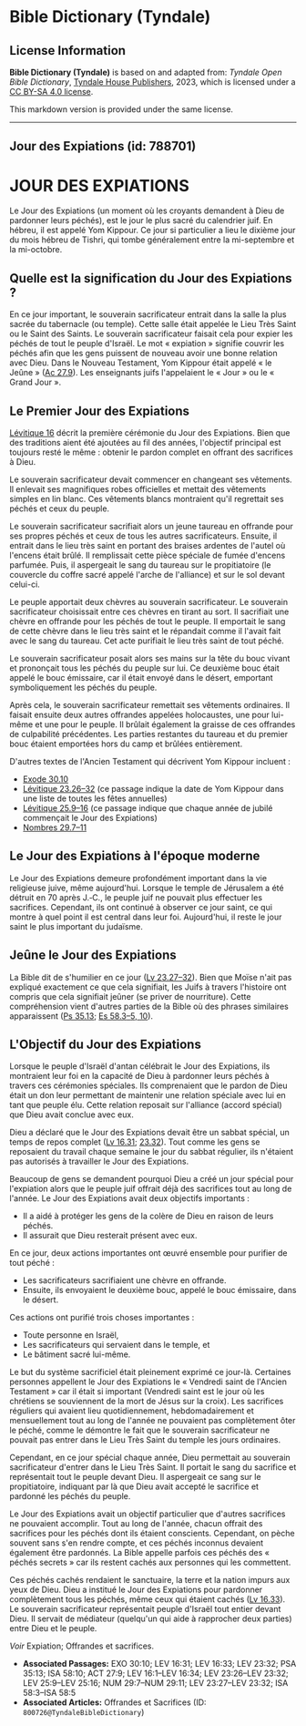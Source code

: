 # Bible Dictionary (Tyndale)

## License Information

**Bible Dictionary (Tyndale)** is based on and adapted from: _Tyndale Open Bible Dictionary_, [Tyndale House Publishers](https://tyndaleopenresources.com/), 2023, which is licensed under a [CC BY-SA 4.0 license](https://creativecommons.org/licenses/by-sa/4.0/legalcode.en).

This markdown version is provided under the same license.



--------------------------------

## Jour des Expiations (id: 788701)

JOUR DES EXPIATIONS
===================

Le Jour des Expiations (un moment où les croyants demandent à Dieu de pardonner leurs péchés), est le jour le plus sacré du calendrier juif. En hébreu, il est appelé Yom Kippour. Ce jour si particulier a lieu le dixième jour du mois hébreu de Tishri, qui tombe généralement entre la mi\-septembre et la mi\-octobre.

Quelle est la signification du Jour des Expiations ?
----------------------------------------------------

En ce jour important, le souverain sacrificateur entrait dans la salle la plus sacrée du tabernacle (ou temple). Cette salle était appelée le Lieu Très Saint ou le Saint des Saints. Le souverain sacrificateur faisait cela pour expier les péchés de tout le peuple d'Israël. Le mot « expiation » signifie couvrir les péchés afin que les gens puissent de nouveau avoir une bonne relation avec Dieu. Dans le Nouveau Testament, Yom Kippour était appelé « le Jeûne » ([Ac 27\.9](https://ref.ly/Acts27:9)). Les enseignants juifs l'appelaient le « Jour » ou le « Grand Jour ».

Le Premier Jour des Expiations
------------------------------

[Lévitique 16](https://ref.ly/Lev16:1-Lev16:34) décrit la première cérémonie du Jour des Expiations. Bien que des traditions aient été ajoutées au fil des années, l'objectif principal est toujours resté le même : obtenir le pardon complet en offrant des sacrifices à Dieu.

Le souverain sacrificateur devait commencer en changeant ses vêtements. Il enlevait ses magnifiques robes officielles et mettait des vêtements simples en lin blanc. Ces vêtements blancs montraient qu'il regrettait ses péchés et ceux du peuple.

Le souverain sacrificateur sacrifiait alors un jeune taureau en offrande pour ses propres péchés et ceux de tous les autres sacrificateurs. Ensuite, il entrait dans le lieu très saint en portant des braises ardentes de l'autel où l'encens était brûlé. Il remplissait cette pièce spéciale de fumée d'encens parfumée. Puis, il aspergeait le sang du taureau sur le propitiatoire (le couvercle du coffre sacré appelé l'arche de l'alliance) et sur le sol devant celui\-ci.

Le peuple apportait deux chèvres au souverain sacrificateur. Le souverain sacrificateur choisissait entre ces chèvres en tirant au sort. Il sacrifiait une chèvre en offrande pour les péchés de tout le peuple. Il emportait le sang de cette chèvre dans le lieu très saint et le répandait comme il l'avait fait avec le sang du taureau. Cet acte purifiait le lieu très saint de tout péché.

Le souverain sacrificateur posait alors ses mains sur la tête du bouc vivant et prononçait tous les péchés du peuple sur lui. Ce deuxième bouc était appelé le bouc émissaire, car il était envoyé dans le désert, emportant symboliquement les péchés du peuple.

Après cela, le souverain sacrificateur remettait ses vêtements ordinaires. Il faisait ensuite deux autres offrandes appelées holocaustes, une pour lui\-même et une pour le peuple. Il brûlait également la graisse de ces offrandes de culpabilité précédentes. Les parties restantes du taureau et du premier bouc étaient emportées hors du camp et brûlées entièrement.

D'autres textes de l'Ancien Testament qui décrivent Yom Kippour incluent :

* [Exode 30\.10](https://ref.ly/Exod30:10)
* [Lévitique 23\.26–32](https://ref.ly/Lev23:26-Lev23:32) (ce passage indique la date de Yom Kippour dans une liste de toutes les fêtes annuelles)
* [Lévitique 25\.9–16](https://ref.ly/Lev25:9-Lev25:16) (ce passage indique que chaque année de jubilé commençait le Jour des Expiations)
* [Nombres 29\.7–11](https://ref.ly/Num29:7-Num29:11)

Le Jour des Expiations à l'époque moderne
-----------------------------------------

Le Jour des Expiations demeure profondément important dans la vie religieuse juive, même aujourd'hui. Lorsque le temple de Jérusalem a été détruit en 70 après J.‑C., le peuple juif ne pouvait plus effectuer les sacrifices. Cependant, ils ont continué à observer ce jour saint, ce qui montre à quel point il est central dans leur foi. Aujourd'hui, il reste le jour saint le plus important du judaïsme.

Jeûne le Jour des Expiations
----------------------------

La Bible dit de s'humilier en ce jour ([Lv 23\.27–32](https://ref.ly/Lev23:27-Lev23:32)). Bien que Moïse n'ait pas expliqué exactement ce que cela signifiait, les Juifs à travers l'histoire ont compris que cela signifiait jeûner (se priver de nourriture). Cette compréhension vient d'autres parties de la Bible où des phrases similaires apparaissent ([Ps 35\.13](https://ref.ly/Ps35:13); [Es 58\.3](https://ref.ly/Isa58:3-Isa58:5,Isa58:10)[–](https://ref.ly/Isa58:3-Isa58:5)[5, 10](https://ref.ly/Isa58:3-Isa58:5,Isa58:10)).

L'Objectif du Jour des Expiations
---------------------------------

Lorsque le peuple d'Israël d'antan célébrait le Jour des Expiations, ils montraient leur foi en la capacité de Dieu à pardonner leurs péchés à travers ces cérémonies spéciales. Ils comprenaient que le pardon de Dieu était un don leur permettant de maintenir une relation spéciale avec lui en tant que peuple élu. Cette relation reposait sur l'alliance (accord spécial) que Dieu avait conclue avec eux.

Dieu a déclaré que le Jour des Expiations devait être un sabbat spécial, un temps de repos complet ([Lv 16\.31](https://ref.ly/Lev16:31); [23\.32](https://ref.ly/Lev23:32)). Tout comme les gens se reposaient du travail chaque semaine le jour du sabbat régulier, ils n'étaient pas autorisés à travailler le Jour des Expiations.

Beaucoup de gens se demandent pourquoi Dieu a créé un jour spécial pour l'expiation alors que le peuple juif offrait déjà des sacrifices tout au long de l'année. Le Jour des Expiations avait deux objectifs importants :

* Il a aidé à protéger les gens de la colère de Dieu en raison de leurs péchés.
* Il assurait que Dieu resterait présent avec eux.

En ce jour, deux actions importantes ont œuvré ensemble pour purifier de tout péché :

* Les sacrificateurs sacrifiaient une chèvre en offrande.
* Ensuite, ils envoyaient le deuxième bouc, appelé le bouc émissaire, dans le désert.

Ces actions ont purifié trois choses importantes :

* Toute personne en Israël,
* Les sacrificateurs qui servaient dans le temple, et
* Le bâtiment sacré lui\-même.

Le but du système sacrificiel était pleinement exprimé ce jour\-là. Certaines personnes appellent le Jour des Expiations le « Vendredi saint de l'Ancien Testament » car il était si important (Vendredi saint est le jour où les chrétiens se souviennent de la mort de Jésus sur la croix). Les sacrifices réguliers qui avaient lieu quotidiennement, hebdomadairement et mensuellement tout au long de l'année ne pouvaient pas complètement ôter le péché, comme le démontre le fait que le souverain sacrificateur ne pouvait pas entrer dans le Lieu Très Saint du temple les jours ordinaires.

Cependant, en ce jour spécial chaque année, Dieu permettait au souverain sacrificateur d'entrer dans le Lieu Très Saint. Il portait le sang du sacrifice et représentait tout le peuple devant Dieu. Il aspergeait ce sang sur le propitiatoire, indiquant par là que Dieu avait accepté le sacrifice et pardonné les péchés du peuple.

Le Jour des Expiations avait un objectif particulier que d'autres sacrifices ne pouvaient accomplir. Tout au long de l'année, chacun offrait des sacrifices pour les péchés dont ils étaient conscients. Cependant, on pèche souvent sans s'en rendre compte, et ces péchés inconnus devaient également être pardonnés. La Bible appelle parfois ces péchés des « péchés secrets » car ils restent cachés aux personnes qui les commettent.

Ces péchés cachés rendaient le sanctuaire, la terre et la nation impurs aux yeux de Dieu. Dieu a institué le Jour des Expiations pour pardonner complètement tous les péchés, même ceux qui étaient cachés ([Lv 16\.33](https://ref.ly/Lev16:33)). Le souverain sacrificateur représentait peuple d'Israël tout entier devant Dieu. Il servait de médiateur (quelqu'un qui aide à rapprocher deux parties) entre Dieu et le peuple.

*Voir* Expiation; Offrandes et sacrifices.

* **Associated Passages:** EXO 30:10; LEV 16:31; LEV 16:33; LEV 23:32; PSA 35:13; ISA 58:10; ACT 27:9; LEV 16:1–LEV 16:34; LEV 23:26–LEV 23:32; LEV 25:9–LEV 25:16; NUM 29:7–NUM 29:11; LEV 23:27–LEV 23:32; ISA 58:3–ISA 58:5
* **Associated Articles:** Offrandes et Sacrifices (ID: `800726@TyndaleBibleDictionary`)

